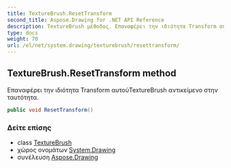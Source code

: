 ```yaml
---
title: TextureBrush.ResetTransform
second_title: Aspose.Drawing for .NET API Reference
description: TextureBrush μέθοδος. Επαναφέρει την ιδιότητα Transform αυτούTextureBrush αντικείμενο στην ταυτότητα.
type: docs
weight: 70
url: /el/net/system.drawing/texturebrush/resettransform/
---
```

## TextureBrush.ResetTransform method

Επαναφέρει την ιδιότητα Transform αυτούTextureBrush αντικείμενο στην ταυτότητα.

```csharp
public void ResetTransform()
```

### Δείτε επίσης

* class [TextureBrush](../)
* χώρος ονομάτων [System.Drawing](../../texturebrush/)
* συνέλευση [Aspose.Drawing](../../../)


